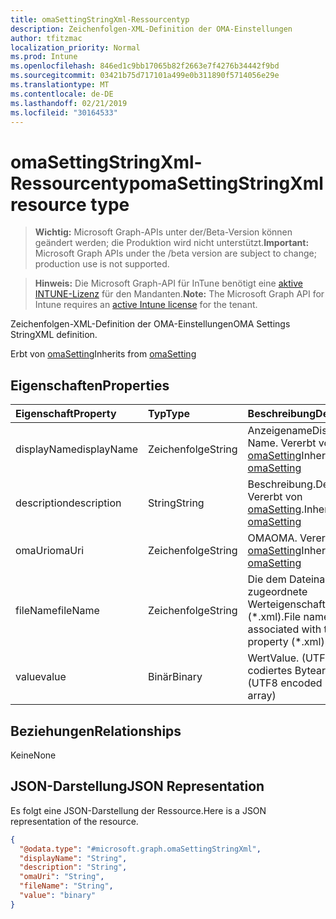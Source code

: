 ```yaml
---
title: omaSettingStringXml-Ressourcentyp
description: Zeichenfolgen-XML-Definition der OMA-Einstellungen
author: tfitzmac
localization_priority: Normal
ms.prod: Intune
ms.openlocfilehash: 846ed1c9bb17065b82f2663e7f4276b34442f9bd
ms.sourcegitcommit: 03421b75d717101a499e0b311890f5714056e29e
ms.translationtype: MT
ms.contentlocale: de-DE
ms.lasthandoff: 02/21/2019
ms.locfileid: "30164533"
---
```

# <a name="omasettingstringxml-resource-type"></a><span data-ttu-id="892b0-103">omaSettingStringXml-Ressourcentyp</span><span class="sxs-lookup"><span data-stu-id="892b0-103">omaSettingStringXml resource type</span></span>

> <span data-ttu-id="892b0-104">**Wichtig:** Microsoft Graph-APIs unter der/Beta-Version können geändert werden; die Produktion wird nicht unterstützt.</span><span class="sxs-lookup"><span data-stu-id="892b0-104">**Important:** Microsoft Graph APIs under the /beta version are subject to change; production use is not supported.</span></span>

> <span data-ttu-id="892b0-105">**Hinweis:** Die Microsoft Graph-API für InTune benötigt eine [aktive INTUNE-Lizenz](https://go.microsoft.com/fwlink/?linkid=839381) für den Mandanten.</span><span class="sxs-lookup"><span data-stu-id="892b0-105">**Note:** The Microsoft Graph API for Intune requires an [active Intune license](https://go.microsoft.com/fwlink/?linkid=839381) for the tenant.</span></span>

<span data-ttu-id="892b0-106">Zeichenfolgen-XML-Definition der OMA-Einstellungen</span><span class="sxs-lookup"><span data-stu-id="892b0-106">OMA Settings StringXML definition.</span></span>


<span data-ttu-id="892b0-107">Erbt von [omaSetting](../resources/intune-deviceconfig-omasetting.md)</span><span class="sxs-lookup"><span data-stu-id="892b0-107">Inherits from [omaSetting](../resources/intune-deviceconfig-omasetting.md)</span></span>

## <a name="properties"></a><span data-ttu-id="892b0-108">Eigenschaften</span><span class="sxs-lookup"><span data-stu-id="892b0-108">Properties</span></span>
|<span data-ttu-id="892b0-109">Eigenschaft</span><span class="sxs-lookup"><span data-stu-id="892b0-109">Property</span></span>|<span data-ttu-id="892b0-110">Typ</span><span class="sxs-lookup"><span data-stu-id="892b0-110">Type</span></span>|<span data-ttu-id="892b0-111">Beschreibung</span><span class="sxs-lookup"><span data-stu-id="892b0-111">Description</span></span>|
|:---|:---|:---|
|<span data-ttu-id="892b0-112">displayName</span><span class="sxs-lookup"><span data-stu-id="892b0-112">displayName</span></span>|<span data-ttu-id="892b0-113">Zeichenfolge</span><span class="sxs-lookup"><span data-stu-id="892b0-113">String</span></span>|<span data-ttu-id="892b0-114">Anzeigename</span><span class="sxs-lookup"><span data-stu-id="892b0-114">Display Name.</span></span> <span data-ttu-id="892b0-115">Vererbt von [omaSetting](../resources/intune-deviceconfig-omasetting.md)</span><span class="sxs-lookup"><span data-stu-id="892b0-115">Inherited from [omaSetting](../resources/intune-deviceconfig-omasetting.md)</span></span>|
|<span data-ttu-id="892b0-116">description</span><span class="sxs-lookup"><span data-stu-id="892b0-116">description</span></span>|<span data-ttu-id="892b0-117">String</span><span class="sxs-lookup"><span data-stu-id="892b0-117">String</span></span>|<span data-ttu-id="892b0-118">Beschreibung.</span><span class="sxs-lookup"><span data-stu-id="892b0-118">Description.</span></span> <span data-ttu-id="892b0-119">Vererbt von [omaSetting](../resources/intune-deviceconfig-omasetting.md).</span><span class="sxs-lookup"><span data-stu-id="892b0-119">Inherited from [omaSetting](../resources/intune-deviceconfig-omasetting.md)</span></span>|
|<span data-ttu-id="892b0-120">omaUri</span><span class="sxs-lookup"><span data-stu-id="892b0-120">omaUri</span></span>|<span data-ttu-id="892b0-121">Zeichenfolge</span><span class="sxs-lookup"><span data-stu-id="892b0-121">String</span></span>|<span data-ttu-id="892b0-122">OMA</span><span class="sxs-lookup"><span data-stu-id="892b0-122">OMA.</span></span> <span data-ttu-id="892b0-123">Vererbt von [omaSetting](../resources/intune-deviceconfig-omasetting.md)</span><span class="sxs-lookup"><span data-stu-id="892b0-123">Inherited from [omaSetting](../resources/intune-deviceconfig-omasetting.md)</span></span>|
|<span data-ttu-id="892b0-124">fileName</span><span class="sxs-lookup"><span data-stu-id="892b0-124">fileName</span></span>|<span data-ttu-id="892b0-125">Zeichenfolge</span><span class="sxs-lookup"><span data-stu-id="892b0-125">String</span></span>|<span data-ttu-id="892b0-126">Die dem Dateinamen zugeordnete Werteigenschaft (\*.xml).</span><span class="sxs-lookup"><span data-stu-id="892b0-126">File name associated with the Value property (\*.xml).</span></span>|
|<span data-ttu-id="892b0-127">value</span><span class="sxs-lookup"><span data-stu-id="892b0-127">value</span></span>|<span data-ttu-id="892b0-128">Binär</span><span class="sxs-lookup"><span data-stu-id="892b0-128">Binary</span></span>|<span data-ttu-id="892b0-129">Wert</span><span class="sxs-lookup"><span data-stu-id="892b0-129">Value.</span></span> <span data-ttu-id="892b0-130">(UTF8-codiertes Bytearray)</span><span class="sxs-lookup"><span data-stu-id="892b0-130">(UTF8 encoded byte array)</span></span>|

## <a name="relationships"></a><span data-ttu-id="892b0-131">Beziehungen</span><span class="sxs-lookup"><span data-stu-id="892b0-131">Relationships</span></span>
<span data-ttu-id="892b0-132">Keine</span><span class="sxs-lookup"><span data-stu-id="892b0-132">None</span></span>

## <a name="json-representation"></a><span data-ttu-id="892b0-133">JSON-Darstellung</span><span class="sxs-lookup"><span data-stu-id="892b0-133">JSON Representation</span></span>
<span data-ttu-id="892b0-134">Es folgt eine JSON-Darstellung der Ressource.</span><span class="sxs-lookup"><span data-stu-id="892b0-134">Here is a JSON representation of the resource.</span></span>
<!-- {
  "blockType": "resource",
  "@odata.type": "microsoft.graph.omaSettingStringXml"
}
-->
``` json
{
  "@odata.type": "#microsoft.graph.omaSettingStringXml",
  "displayName": "String",
  "description": "String",
  "omaUri": "String",
  "fileName": "String",
  "value": "binary"
}
```




